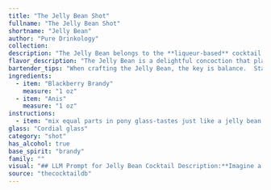 ```yaml
---
title: "The Jelly Bean Shot"
fullname: "The Jelly Bean Shot"
shortname: "Jelly Bean"
author: "Pure Drinkology"
collection:
description: "The Jelly Bean belongs to the **liqueur-based** cocktail family. This cocktail's origin is unknown, but its combination of Blackberry Brandy and Anis suggests a late 19th-century origin, likely from a European bar. "
flavor_description: "The Jelly Bean is a delightful concoction that plays on contrasting flavors.  The blackberry brandy brings a sweet, tart, and fruity punch, while the anise adds a distinct licorice note that lingers on the palate. The result is a complex cocktail that's both fruity and herbaceous, with a touch of sweetness that's balanced by the anise's subtle bitterness. It's a drink that's sure to surprise and delight. "
bartender_tips: "When crafting the Jelly Bean, the key is balance.  Start with a good quality blackberry brandy, its sweetness should be noticeable.  Use a subtle touch of anise, just enough to add a hint of licorice without overwhelming the fruit.  Chill the ingredients and serve the cocktail in a coupe glass, a small amount of ice is fine but avoid over-diluting the drink. "
ingredients:
  - item: "Blackberry Brandy"
    measure: "1 oz"
  - item: "Anis"
    measure: "1 oz"
instructions:
  - item: "mix equal parts in pony glass-tastes just like a jelly bean!."
glass: "Cordial glass"
category: "shot"
has_alcohol: true
base_spirit: "brandy"
family: ""
visual: "## LLM Prompt for Jelly Bean Cocktail Description:**Imagine a cocktail called Jelly Bean made with Blackberry Brandy and Anis. Describe its appearance in detail, including:*** **Color:** Is it deep and rich, or light and vibrant? Does it have any particular hue or shade?* **Clarity:** Is it crystal clear, slightly cloudy, or opaque? Does it have any interesting shimmer or sparkle?* **Texture:** Is it smooth and silky, or thick and viscous? Are there any visible ingredients, like ice or fruit, that contribute to its texture?* **Garnish:** What kind of garnish, if any, is used to enhance the visual appeal of the cocktail? How does the garnish interact with the color and texture of the drink?**Remember to consider the characteristics of Blackberry Brandy and Anis to inform your description. For example, Blackberry Brandy is known for its deep purple color and fruity aroma, while Anis has a distinctive licorice flavor and can create a cloudy effect in a cocktail.****Bonus:** If you can, include a few words about the overall impression the Jelly Bean cocktail gives you - is it elegant, playful, mysterious, or something else entirely? "
source: "thecocktaildb"
---
```


